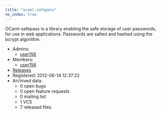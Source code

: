```yaml
---
title: "ocaml-safepass"
no_index: true
---
```


OCaml-safepass is a library enabling the safe storage of user passwords, for use in web applications.  Passwords are salted and hashed using the bcrypt algorithm.


* Admins:
  * [user156](/users/user156)
* Members:
  * [user156](/users/user156)
* [Releases](https://download.ocamlcore.org/ocaml-safepass)
* Registered: 2012-06-14 12:37:22
* Archived data:
  * 0 open bugs
  * 0 open feature requests
  * 0 mailing list
  * 1 VCS
  * 7 released files
